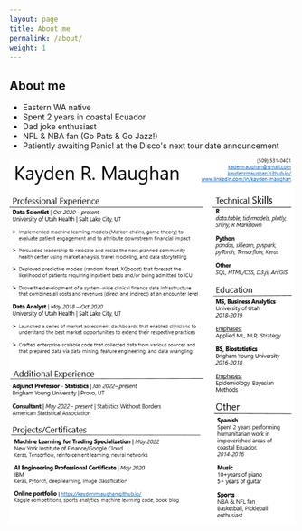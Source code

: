 ```yaml
---
layout: page
title: About me
permalink: /about/
weight: 1
---
```


## **About me**

* Eastern WA native
* Spent 2 years in coastal Ecuador
* Dad joke enthusiast
* NFL & NBA fan (Go Pats & Go Jazz!)
* Patiently awaiting Panic! at the Disco's next tour date announcement

![alt text](https://github.com/KaydenRMaughan/KaydenRMaughan.github.io/blob/master/resume.PNG "Resume")

<!---
<div class="row">
{% include about/skills.html title="" source=site.data.other-skills %}
</div>

## **Professional Certifications**
* IBM AI Engineering Certificate (2020)

<div class="row">
{% include about/timeline.html %}
</div>

--->
